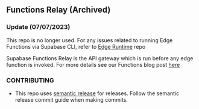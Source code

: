 ## Functions Relay (Archived)

### Update (07/07/2023)

This repo is no longer used. For any issues related to running Edge Functions via Supabase CLI, refer to [Edge Runtime](https://github.com/supabase/edge-runtime) repo

Supabase Functions Relay is the API gateway which is run before any edge function is invoked. For more details see our Functions blog post [here](https://supabase.com/blog/2022/03/31/supabase-edge-functions)

### CONTRIBUTING

* This repo uses [semantic release](https://github.com/semantic-release/semantic-release) for releases. Follow the semantic release commit guide when making commits.
